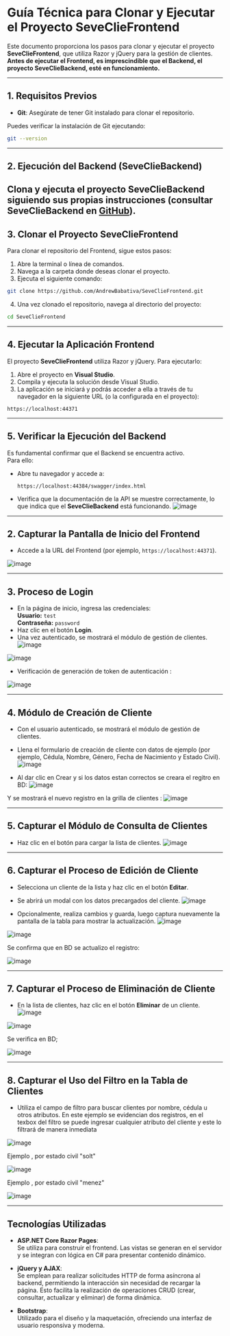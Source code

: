 
# Guía Técnica para Clonar y Ejecutar el Proyecto SeveClieFrontend

Este documento proporciona los pasos para clonar y ejecutar el proyecto **SeveClieFrontend**, que utiliza Razor y jQuery para la gestión de clientes. **Antes de ejecutar el Frontend, es imprescindible que el Backend, el proyecto SeveClieBackend, esté en funcionamiento.**

---

## 1. Requisitos Previos

- **Git**: Asegúrate de tener Git instalado para clonar el repositorio.

Puedes verificar la instalación de Git ejecutando:

```bash
git --version
```

---

## 2. Ejecución del Backend (SeveClieBackend)

Clona y ejecuta el proyecto SeveClieBackend siguiendo sus propias instrucciones (consultar SeveClieBackend en [GitHub](https://github.com/AndrewBabativa/SeveClieBackend)).
---

## 3. Clonar el Proyecto SeveClieFrontend

Para clonar el repositorio del Frontend, sigue estos pasos:

1. Abre la terminal o línea de comandos.
2. Navega a la carpeta donde deseas clonar el proyecto.
3. Ejecuta el siguiente comando:

```bash
git clone https://github.com/AndrewBabativa/SeveClieFrontend.git
```

4. Una vez clonado el repositorio, navega al directorio del proyecto:

```bash
cd SeveClieFrontend
```

---

## 4. Ejecutar la Aplicación Frontend

El proyecto **SeveClieFrontend** utiliza Razor y jQuery. Para ejecutarlo:

1. Abre el proyecto en **Visual Studio**.
2. Compila y ejecuta la solución desde Visual Studio.
3. La aplicación se iniciará y podrás acceder a ella a través de tu navegador en la siguiente URL (o la configurada en el proyecto):

```
https://localhost:44371
```

---

## 5. Verificar la Ejecución del Backend

Es fundamental confirmar que el Backend se encuentra activo.  
Para ello:
- Abre tu navegador y accede a:
  
  ```
  https://localhost:44384/swagger/index.html
  ```

- Verifica que la documentación de la API se muestre correctamente, lo que indica que el **SeveClieBackend** está funcionando.
![image](https://github.com/user-attachments/assets/a92becf0-8fae-4a4d-95ec-1ef836cd585e)

---

## 2. Capturar la Pantalla de Inicio del Frontend

- Accede a la URL del Frontend (por ejemplo, `https://localhost:44371`).

![image](https://github.com/user-attachments/assets/bd121c06-50b7-4a00-8961-9e0df43028a9)

---

## 3. Proceso de Login

- En la página de inicio, ingresa las credenciales:  
  **Usuario:** `test`  
  **Contraseña:** `password`
- Haz clic en el botón **Login**.
- Una vez autenticado, se mostrará el módulo de gestión de clientes.
![image](https://github.com/user-attachments/assets/813d11a0-52bf-458e-8294-1aa29f96693c)

![image](https://github.com/user-attachments/assets/3706ff07-e9ae-4c29-9e39-05cf3e6856a3)

- Verificación de generación de token de autenticación :

![image](https://github.com/user-attachments/assets/3dee0f45-046e-462b-b083-886116ebefbd)




---

## 4. Módulo de Creación de Cliente

- Con el usuario autenticado, se mostrará el módulo de gestión de clientes.
- Llena el formulario de creación de cliente con datos de ejemplo (por ejemplo, Cédula, Nombre, Género, Fecha de Nacimiento y Estado Civil).
![image](https://github.com/user-attachments/assets/c9e9b51f-8ad3-445e-834c-ab70bb9c9838)

- Al dar clic en Crear y si los datos estan correctos se creara el regitro en BD:
![image](https://github.com/user-attachments/assets/7b84c62d-fd54-41e5-97b6-1d201ac13c67)


Y se mostrará el nuevo registro en la grilla de clientes :
![image](https://github.com/user-attachments/assets/7f3a8da2-bb10-444d-b840-717fd317a9b0)

---

## 5. Capturar el Módulo de Consulta de Clientes

- Haz clic en el botón para cargar la lista de clientes.
![image](https://github.com/user-attachments/assets/20a8f256-7b3b-4581-853f-4f21565b1614)

---

## 6. Capturar el Proceso de Edición de Cliente

- Selecciona un cliente de la lista y haz clic en el botón **Editar**.
- Se abrirá un modal con los datos precargados del cliente.
![image](https://github.com/user-attachments/assets/fe281129-3d1c-4050-8504-423768b77d6e)

- Opcionalmente, realiza cambios y guarda, luego captura nuevamente la pantalla de la tabla para mostrar la actualización.
![image](https://github.com/user-attachments/assets/cdee9676-870a-4fd6-be5f-5ce3772d3cbb)

![image](https://github.com/user-attachments/assets/2bcc860a-bde1-4696-a902-63bfbe82b05f)

Se confirma que en BD se actualizo el registro:

![image](https://github.com/user-attachments/assets/03ac0615-0543-45a2-81ce-bd5876d1eaf2)



---

## 7. Capturar el Proceso de Eliminación de Cliente

- En la lista de clientes, haz clic en el botón **Eliminar** de un cliente.
![image](https://github.com/user-attachments/assets/a49096b0-95b3-49ac-b6d1-d9e9da1b3e8a)

![image](https://github.com/user-attachments/assets/85eb81c5-5e4e-4efa-b1d8-8378f82bd423)

Se verifica en BD;

![image](https://github.com/user-attachments/assets/358ce6ee-92ba-4e44-8d05-ea5550080485)


---

## 8. Capturar el Uso del Filtro en la Tabla de Clientes

- Utiliza el campo de filtro para buscar clientes por nombre, cédula u otros atributos.
En este ejemplo se evidencian dos registros, en el texbox del filtro se puede ingresar cualquier atributo del cliente y este lo filtrará de manera inmediata

![image](https://github.com/user-attachments/assets/dda9dc3b-1159-496b-8f24-e2a258313483)

Ejemplo , por estado civil "solt"

![image](https://github.com/user-attachments/assets/952e4fc5-b5a5-4fbe-9f48-6ba93ea1a64d)

Ejemplo , por estado civil "menez"

![image](https://github.com/user-attachments/assets/bd99b10c-cfa7-4a88-84bf-68d7684d652a)

---
## Tecnologías Utilizadas

- **ASP.NET Core Razor Pages**:  
  Se utiliza para construir el frontend. Las vistas se generan en el servidor y se integran con lógica en C# para presentar contenido dinámico.

- **jQuery y AJAX**:  
  Se emplean para realizar solicitudes HTTP de forma asíncrona al backend, permitiendo la interacción sin necesidad de recargar la página. Esto facilita la realización de operaciones CRUD (crear, consultar, actualizar y eliminar) de forma dinámica.

- **Bootstrap**:  
  Utilizado para el diseño y la maquetación, ofreciendo una interfaz de usuario responsiva y moderna.
